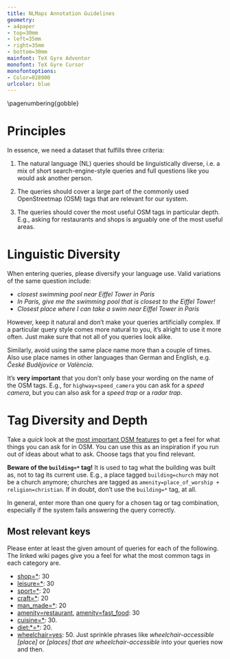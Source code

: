 ```yaml
---
title: NLMaps Annotation Guidelines
geometry:
- a4paper
- top=30mm
- left=35mm
- right=35mm
- bottom=30mm
mainfont: TeX Gyre Adventor
monofont: TeX Gyre Cursor
monofontoptions:
- Color=028900
urlcolor: blue
---
```

\pagenumbering{gobble}
# Principles

In essence, we need a dataset that fulfills three criteria:

1. The natural language (NL) queries should be linguistically diverse, i.e. a
   mix of short search-engine-style queries and full questions like you would
   ask another person.

2. The queries should cover a large part of the commonly used OpenStreetmap
   (OSM) tags that are relevant for our system.

3. The queries should cover the most useful OSM tags in particular depth. E.g.,
   asking for restaurants and shops is arguably one of the most useful areas.

# Linguistic Diversity

When entering queries, please diversify your language use. Valid variations of
the same question include:

* _closest swimming pool near Eiffel Tower in Paris_
* _In Paris, give me the swimming pool that is closest to the Eiffel Tower!_
* _Closest place where I can take a swim near Eiffel Tower in Paris_

However, keep it natural and don’t make your queries artificially complex. If a
particular query style comes more natural to you, it’s alright to use it more
often. Just make sure that not all of you queries look alike.

Similarly, avoid using the same place name more than a couple of times. Also use
place names in other languages than German and English, e.g. _České Budějovice_
or _València_.

It’s **very important** that you don’t only base your wording on the name of the
OSM tags. E.g., for `highway=speed_camera` you can ask for a _speed camera_, but
you can also ask for a _speed trap_ or a _radar trap_.

# Tag Diversity and Depth

Take a _quick_ look at the [most important OSM
features](https://wiki.openstreetmap.org/wiki/Map_features) to get a feel for
what things you can ask for in OSM. You can use this as an inspiration if you
run out of ideas about what to ask. Choose tags that you find relevant.

**Beware of the `building=*` tag!** It is used to tag what the building was
built as, not to tag its current use. E.g., a place tagged `building=church` may
not be a church anymore; churches are tagged as
`amenity=place_of_worship + religion=christian`. If in doubt, don’t use the
`building=*` tag, at all.

In general, enter more than one query for a chosen tag or tag combination,
especially if the system fails answering the query correctly.

## Most relevant keys

Please enter at least the given amount of queries for each of the following. The
linked wiki pages give you a feel for what the most common tags in each category
are.

* [shop=*](https://wiki.openstreetmap.org/wiki/Key:shop): 30
* [leisure=*](https://wiki.openstreetmap.org/wiki/Key:leisure): 30
* [sport=*](https://wiki.openstreetmap.org/wiki/Key:sport): 20
* [craft=*](https://wiki.openstreetmap.org/wiki/Key:craft): 20
* [man_made=*](https://wiki.openstreetmap.org/wiki/Key:man_made): 20
* [amenity=restaurant](https://wiki.openstreetmap.org/wiki/Tag:amenity=restaurant), [amenity=fast_food](https://wiki.openstreetmap.org/wiki/Tag:amenity=fast_food): 30
* [cuisine=*](https://wiki.openstreetmap.org/wiki/Key:cuisine): 30.
* [diet:\*=\*](https://wiki.openstreetmap.org/wiki/Key:diet): 20.
* [wheelchair=yes](https://wiki.openstreetmap.org/wiki/Key:wheelchair): 50.
  Just sprinkle phrases like _wheelchair-accessible [place]_ or _[places] that
  are wheelchair-accessible_ into your queries now and then.
